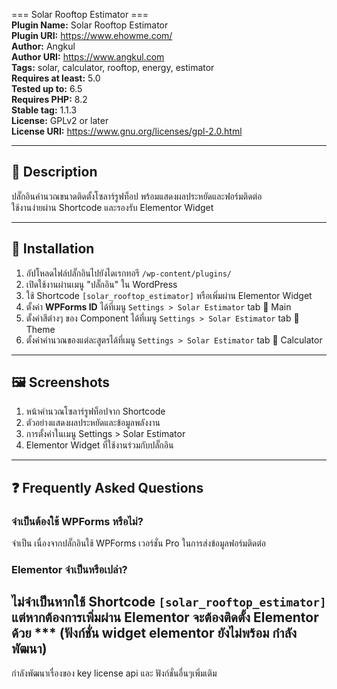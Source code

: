 === Solar Rooftop Estimator ===  
**Plugin Name:** Solar Rooftop Estimator  
**Plugin URI:** https://www.ehowme.com/  
**Author:** Angkul  
**Author URI:** https://www.angkul.com  
**Tags:** solar, calculator, rooftop, energy, estimator  
**Requires at least:** 5.0  
**Tested up to:** 6.5  
**Requires PHP:** 8.2  
**Stable tag:** 1.1.3  
**License:** GPLv2 or later  
**License URI:** https://www.gnu.org/licenses/gpl-2.0.html  

---

## 🧾 Description

ปลั๊กอินคำนวณขนาดติดตั้งโซลาร์รูฟท็อป พร้อมแสดงผลประหยัดและฟอร์มติดต่อ  
ใช้งานง่ายผ่าน Shortcode และรองรับ Elementor Widget

---

## 🚀 Installation

1. อัปโหลดไฟล์ปลั๊กอินไปยังไดเรกทอรี `/wp-content/plugins/`  
2. เปิดใช้งานผ่านเมนู "ปลั๊กอิน" ใน WordPress  
3. ใช้ Shortcode `[solar_rooftop_estimator]` หรือเพิ่มผ่าน Elementor Widget
4. ตั้งค่า **WPForms ID** ได้ที่เมนู `Settings > Solar Estimator` tab 🔧 Main
5. ตั้งค่าสีต่างๆ ของ Component ได้ที่เมนู `Settings > Solar Estimator` tab 🎨 Theme
6. ตั้งค่าคำนวณของแต่ละสูตรได้ที่เมนู `Settings > Solar Estimator` tab 📐 Calculator

---

## 🖼 Screenshots

1. หน้าคำนวณโซลาร์รูฟท็อปจาก Shortcode  
2. ตัวอย่างแสดงผลประหยัดและข้อมูลพลังงาน  
3. การตั้งค่าในเมนู Settings > Solar Estimator  
4. Elementor Widget ที่ใช้งานร่วมกับปลั๊กอิน  

---

## ❓ Frequently Asked Questions

### จำเป็นต้องใช้ WPForms หรือไม่?  
จำเป็น เนื่องจากปลั๊กอินใช้ WPForms เวอร์ชั่น Pro ในการส่งข้อมูลฟอร์มติดต่อ

### Elementor จำเป็นหรือเปล่า?  
ไม่จำเป็นหากใช้ Shortcode `[solar_rooftop_estimator]`  
แต่หากต้องการเพิ่มผ่าน Elementor จะต้องติดตั้ง Elementor ด้วย
*** (ฟังก์ชั่น widget elementor ยังไม่พร้อม กำลังพัฒนา)
---
กำลังพัฒนาเรื่องของ key license api และ ฟังก์ชั่นอื่นๆเพิ่มเติม
